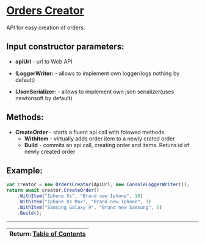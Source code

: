 # [Orders Creator](../../Checkout.CustomerLib/OrdersCreator.cs)

API for easy creation of orders.

## Input constructor parameters:

 * **apiUrl**  - url to Web API 

 * **ILoggerWriter:** - allows to implement own logger(logs nothing by default)  
 
 * **IJsonSerializer:** - allows to implement own json serializer(uses newtonsoft by default)
 
## Methods:
* **CreateOrder**  - starts a fluent api call with folowed methods
   * **WithItem** -  virtually adds order item to a newly crated order 
   * **Build** - commits an api call, creating order and items. Retuns id of newly created order   

## Example:
~~~javascript
var creator = new OrdersCreator(ApiUrl, new ConsoleLoggerWriter());
return await creator.CreateOrder()
    .WithItem("Iphone Xs", "Brand new Iphone", 10)
    .WithItem("Iphone Xs Max", "Brand new Iphone", 3)
    .WithItem("Samsung Galaxy 9", "Brand new Samsung", 5)
    .Build();
~~~

---
| Return: [Table of Contents](../table-of-contents.md) |
|----|
